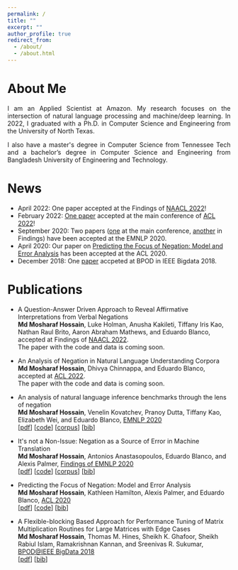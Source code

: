 ```yaml
---
permalink: /
title: ""
excerpt: ""
author_profile: true
redirect_from: 
  - /about/
  - /about.html
---
```


# About Me
<p align="justify">
I am an Applied Scientist at Amazon. My research focuses on the intersection of natural language processing and machine/deep learning. In 2022, I graduated with a Ph.D. in Computer Science and Engineering from the University of North Texas. 
</p>

<p align="justify">
I also have a master's degree in Computer Science from Tennessee Tech and a bachelor’s degree in Computer Science and Engineering from Bangladesh University of Engineering and Technology.
</p>


# News 
- April 2022: One paper accepted at the Findings of [NAACL 2022](https://2022.naacl.org/)!
- February 2022: [One paper](https://arxiv.org/pdf/2203.08929.pdf) accepted at the main conference of [ACL 2022](https://www.2022.aclweb.org/)!
- September 2020: Two papers ([one](https://aclanthology.org/2020.emnlp-main.732.pdf) at the main conference, [another](https://aclanthology.org/2020.findings-emnlp.345.pdf) in Findings) have been accepted at the EMNLP 2020.  
- April 2020: Our paper on [Predicting the Focus of Negation: Model and Error Analysis](https://aclanthology.org/2020.acl-main.743.pdf) has been accepted at the ACL 2020.  
- December 2018: One [paper](https://ieeexplore.ieee.org/abstract/document/8622013) accpeted at BPOD in IEEE Bigdata 2018.  

# Publications
- A Question-Answer Driven Approach to Reveal Affirmative Interpretations from Verbal Negations  
  **Md Mosharaf Hossain**, Luke Holman, Anusha Kakileti, Tiffany Iris Kao, Nathan Raul Brito, Aaron Abraham Mathews, and Eduardo Blanco, accepted at Findings of [NAACL 2022](https://2022.naacl.org/).   
  The paper with the code and data is coming soon.
  
- An Analysis of Negation in Natural Language Understanding Corpora   
  **Md Mosharaf Hossain**, Dhivya Chinnappa, and Eduardo Blanco, accepted at [ACL 2022](https://www.2022.aclweb.org/).   
  The paper with the code and data is coming soon.
  
- An analysis of natural language inference benchmarks through the lens of negation  
  **Md Mosharaf Hossain**, Venelin Kovatchev, Pranoy Dutta, Tiffany Kao, Elizabeth Wei, and Eduardo Blanco, [EMNLP 2020](https://2020.emnlp.org/)  
  [[pdf](https://aclanthology.org/2020.emnlp-main.732.pdf)] [[code](https://github.com/mosharafhossain/negation-and-nli)] [[corpus](https://github.com/mosharafhossain/negation-and-nli/tree/master/data/new_benchmarks/clean_data)] [[bib](https://aclanthology.org/2020.emnlp-main.732.bib)]
  
- It's not a Non-Issue: Negation as a Source of Error in Machine Translation  
  **Md Mosharaf Hossain**, Antonios Anastasopoulos, Eduardo Blanco, and Alexis Palmer, [Findings of EMNLP 2020](https://2020.emnlp.org/)  
  [[pdf](https://aclanthology.org/2020.findings-emnlp.345.pdf)] [[code](https://github.com/mosharafhossain/negation-mt)] [[corpus](https://github.com/mosharafhossain/negation-mt/tree/master/neg_error_annotations)] [[bib](https://aclanthology.org/2020.findings-emnlp.345.bib)]
  
- Predicting the Focus of Negation: Model and Error Analysis  
  **Md Mosharaf Hossain**, Kathleen Hamilton, Alexis Palmer, and Eduardo Blanco, [ACL 2020](https://acl2020.org/)  
  [[pdf](https://aclanthology.org/2020.acl-main.743.pdf)] [[code](https://github.com/mosharafhossain/focus-of-negation)] [[bib](https://aclanthology.org/2020.acl-main.743.bib)]
  
- A Flexible-blocking Based Approach for Performance Tuning of Matrix Multiplication Routines for Large Matrices with Edge Cases  
  **Md Mosharaf Hossain**, Thomas M. Hines, Sheikh K. Ghafoor, Sheikh Rabiul Islam, Ramakrishnan Kannan, and Sreenivas R. Sukumar, [BPOD@IEEE BigData 2018](https://cci.drexel.edu/bigdata/bigdata2018/)  
  [[pdf](https://ieeexplore.ieee.org/abstract/document/8622013)] [[bib](https://scholar.googleusercontent.com/scholar.bib?q=info:ppQHk7UvnVwJ:scholar.google.com/&output=citation&scisdr=CgXFx6MSENP2rXR7qRA:AAGBfm0AAAAAYPN9sRD3Uxx5FGGi_rbkLS-_naNhU_bq&scisig=AAGBfm0AAAAAYPN9sd5dp-qhvtnEHIPLb7bl4aXMA98k&scisf=4&ct=citation&cd=-1&hl=en)]
  
  
